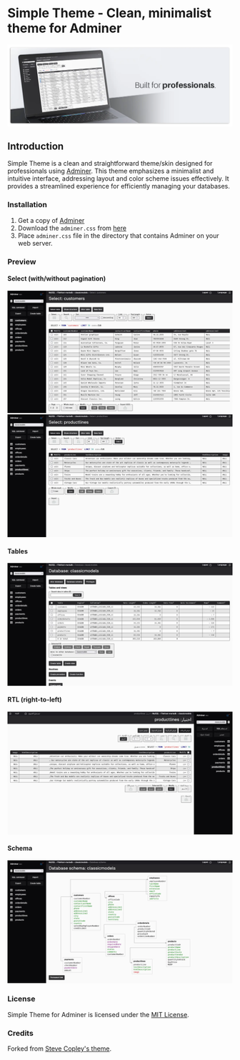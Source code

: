 # Simple Theme - Clean, minimalist theme for Adminer

![Simple Theme for Adminer Cover](https://raw.githubusercontent.com/devknown/simple-theme/main/screenshots/cover.webp)

## Introduction

Simple Theme is a clean and straightforward theme/skin designed for professionals using [Adminer](https://www.adminer.org/). This theme emphasizes a minimalist and intuitive interface, addressing layout and color scheme issues effectively. It provides a streamlined experience for efficiently managing your databases.

### Installation

1. Get a copy of [Adminer](https://www.adminer.org/)
2. Download the `adminer.css` from [here](https://raw.githubusercontent.com/devknown/simple-theme/main/adminer.css?version=1.0.04)
3. Place `adminer.css` file in the directory that contains Adminer on your web server.

### Preview

#### Select (with/without pagination)
![Simple Theme for Adminer - Select with pagination](https://raw.githubusercontent.com/devknown/simple-theme/main/screenshots/select-pagination.webp)
![Simple Theme for Adminer - Select](https://raw.githubusercontent.com/devknown/simple-theme/main/screenshots/select.webp)

#### Tables
![Simple Theme for Adminer - Tables](https://raw.githubusercontent.com/devknown/simple-theme/main/screenshots/tables.webp)

#### RTL (right-to-left)
![Simple Theme for Adminer - RTL support](https://raw.githubusercontent.com/devknown/simple-theme/main/screenshots/rtl.webp)

#### Schema
![Simple Theme for Adminer - Schema](https://raw.githubusercontent.com/devknown/simple-theme/main/screenshots/schema.webp)

### License

Simple Theme for Adminer is licensed under the [MIT License](https://github.com/devknown/simple-theme/blob/main/LICENSE).

### Credits

Forked from [Steve Copley's theme](https://github.com/stevecopley/adminer).

